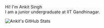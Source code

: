 Hi! I'm Ankit Singh<br>I am a junior undergraduate at IIT Gandhinagar.

![Ankit's GitHub Stats](https://github-readme-stats.vercel.app/api?username=AnkitS-21&show_icons=true&theme=radical)

